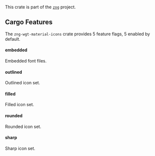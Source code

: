 <!--do doc --readme header-->
This crate is part of the [`zng`](https://github.com/zng-ui/zng) project.


<!--do doc --readme features-->
## Cargo Features

The `zng-wgt-material-icons` crate provides 5 feature flags, 5 enabled by default.

#### embedded
Embedded font files.


#### outlined
Outlined icon set.


#### filled
Filled icon set.


#### rounded
Rounded icon set.


#### sharp
Sharp icon set.


<!--do doc --readme #SECTION-END-->


